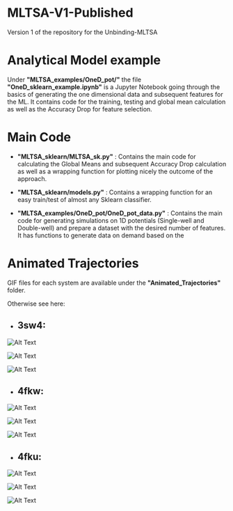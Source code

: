 # MLTSA-V1-Published
Version 1 of the repository for the Unbinding-MLTSA 



# Analytical Model example

Under __"MLTSA_examples/OneD_pot/"__ the file __"OneD_sklearn_example.ipynb"__ is a Jupyter Notebook going through the basics 
of generating the one dimensional data and subsequent features for the ML. It contains code for the training, testing 
and global mean calculation as well as the Accuracy Drop for feature selection. 

# Main Code 

- __"MLTSA_sklearn/MLTSA_sk.py"__ : Contains the main code for calculating the Global Means and subsequent Accuracy Drop 
calculation as well as a wrapping function for plotting nicely the outcome of the approach.  

- __"MLTSA_sklearn/models.py"__ : Contains a wrapping function for an easy train/test of almost any Sklearn classifier. 

- __"MLTSA_examples/OneD_pot/OneD_pot_data.py"__ : Contains the main code for generating simulations on 1D potentials
(Single-well and Double-well) and prepare a dataset with the desired number of features. It has functions to generate 
data on demand based on the   

# Animated Trajectories

GIF files for each system are available under the __"Animated_Trajectories"__ folder.

Otherwise see here: 

- ## 3sw4:
![Alt Text](Animated_Trajectories/3sw4_rep1_close.gif)

![Alt Text](Animated_Trajectories/3sw4_rep2_close.gif)

![Alt Text](Animated_Trajectories/3sw4_rep3_close.gif)


- ## 4fkw:
![Alt Text](Animated_Trajectories/4fkw_rep1_close.gif)

![Alt Text](Animated_Trajectories/4fkw_rep2_close.gif)

![Alt Text](Animated_Trajectories/4fkw_rep3_close.gif)


- ## 4fku:

![Alt Text](Animated_Trajectories/4fku_rep1_close.gif)

![Alt Text](Animated_Trajectories/4fku_rep2_close.gif)

![Alt Text](Animated_Trajectories/4fku_rep3_close.gif)